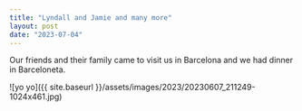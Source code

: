 ```yaml
---
title: "Lyndall and Jamie and many more"
layout: post
date: "2023-07-04"
---
```


Our friends and their family came to visit us in Barcelona and we had dinner in Barceloneta.

![yo yo]({{ site.baseurl }}/assets/images/2023/20230607_211249-1024x461.jpg)
